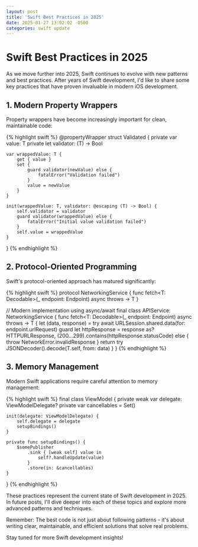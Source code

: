 ```yaml
---
layout: post
title: 'Swift Best Practices in 2025'
date: 2025-01-27 13:02:02 -0500
categories: swift update
---
```


# Swift Best Practices in 2025

As we move further into 2025, Swift continues to evolve with new patterns and best practices. After years of Swift development, I'd like to share some key practices that have proven invaluable in modern iOS development.

## 1. Modern Property Wrappers

Property wrappers have become increasingly important for clean, maintainable code:

{% highlight swift %}
@propertyWrapper
struct Validated<T> {
private var value: T
private let validator: (T) -> Bool

    var wrappedValue: T {
        get { value }
        set {
            guard validator(newValue) else {
                fatalError("Validation failed")
            }
            value = newValue
        }
    }

    init(wrappedValue: T, validator: @escaping (T) -> Bool) {
        self.validator = validator
        guard validator(wrappedValue) else {
            fatalError("Initial value validation failed")
        }
        self.value = wrappedValue
    }

}
{% endhighlight %}

## 2. Protocol-Oriented Programming

Swift's protocol-oriented approach has matured significantly:

{% highlight swift %}
protocol NetworkingService {
func fetch<T: Decodable>(\_ endpoint: Endpoint) async throws -> T
}

// Modern implementation using async/await
final class APIService: NetworkingService {
func fetch<T: Decodable>(\_ endpoint: Endpoint) async throws -> T {
let (data, response) = try await URLSession.shared.data(for: endpoint.urlRequest)
guard let httpResponse = response as? HTTPURLResponse,
(200...299).contains(httpResponse.statusCode) else {
throw NetworkError.invalidResponse
}
return try JSONDecoder().decode(T.self, from: data)
}
}
{% endhighlight %}

## 3. Memory Management

Modern Swift applications require careful attention to memory management:

{% highlight swift %}
final class ViewModel {
private weak var delegate: ViewModelDelegate?
private var cancellables = Set<AnyCancellable>()

    init(delegate: ViewModelDelegate) {
        self.delegate = delegate
        setupBindings()
    }

    private func setupBindings() {
        $somePublisher
            .sink { [weak self] value in
                self?.handleUpdate(value)
            }
            .store(in: &cancellables)
    }

}
{% endhighlight %}

These practices represent the current state of Swift development in 2025. In future posts, I'll dive deeper into each of these topics and explore more advanced patterns and techniques.

Remember: The best code is not just about following patterns - it's about writing clear, maintainable, and efficient solutions that solve real problems.

Stay tuned for more Swift development insights!
